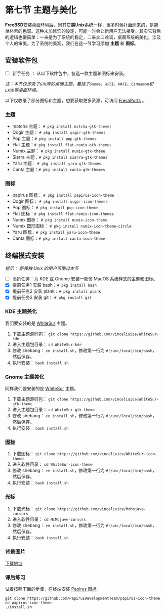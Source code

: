 # 第七节 主题与美化

**FreeBSD**安装桌面环境后，同其它**类Unix**系统一样，很多时候扑面而来的，是简单朴素的色调。这种未加修饰的设定，可能一时会让新用户无法接受。其实它背后的逻辑也很简单：一来是为了系统的稳定，二来众口难调，桌面系统的美化，涉及个人的审美。为了系统的美观，我们在这一节学习添加 **主题** 和 **图标**。

## 安装软件包

* [ ] 新手任务 ： 从以下软件包中，各选一款主题和图标来安装。

_注：本节仅涉及了`GTK`库的桌面主题，囊括了`Gnome`、`XFCE`、`MATE`、`Cinnamon`和`LXDE`等桌面环境。_

以下仅收录了部分图标和主题，想要获取更多资源，可访问 [FreshPorts](https://www.freshports.org) 。

### 主题

* matcha 主题： `# pkg install matcha-gtk-themes`
* Qogir 主题： `# pkg install qogir-gtk-themes`
* Pop 主题：`# pkg install pop-gtk-themes`
* Flat 主题：`# pkg install flat-remix-gtk-themes`
* Numix 主题： `# pkg install numix-gtk-theme`
* Sierra 主题：`# pkg install sierra-gtk-themes`
* Yaru 主题： `# pkg install yaru-gtk-themes`
* Canta 主题：`# pkg install canta-gtk-themes`

### 图标

* papirus 图标： `# pkg install papirus-icon-theme`
* Qogir 图标： `# pkg install qogir-icon-themes`
* Pop 图标： `# pkg install pop-icon-theme`
* Flat 图标：`# pkg install flat-remix-icon-themes`
* Numix 图标： `# pkg install numix-icon-theme`
* Numix 圆形图标： `# pkg install numix-icon-theme-circle`
* Yaru 图标：`# pkg install yaru-icon-theme`
* Canta 图标：`# pkg install canta-icon-theme`

## 终端模式安装

_提示： 新接触 Unix 的用户可略过本节_

* [ ] 高阶任务：为 KDE 或 Gnome 安装一款仿 MacOS 系统样式的主题和图标。
* [x] 提前任务1 安装 bash：`# pkg install bash`
* [x] 提前任务2 安装 plank：`# pkg install plank`
* [x] 提前任务3 安装 git：  `# pkg install git`

### KDE 主题美化

我们要安装的是 [WhiteSur](https://www.pling.com/p/1398840/) 主题。

1. 下载主题源码包： `git clone https://github.com/vinceliuice/WhiteSur-kde`
2. 进入主题包目录： `cd WhiteSur-kde`
3. 修改 shebang： `ee install.sh`，修改第一行为 `#!/usr/local/bin/bash`，然后保存。
4. 执行安装： `bash install.sh`

### Gnome 主题美化

同样我们要安装的是 [WhiteSur](https://www.pling.com/p/1403328/) 主题。

1. 下载主题源码包： `git clone https://github.com/vinceliuice/WhiteSur-gtk-theme`
2. 进入主题包目录： `cd WhiteSur-gtk-theme`
3. 修改 shebang： `ee install.sh`，修改第一行为 `#!/usr/local/bin/bash`，然后保存。
4. 执行安装： `bash install.sh`

### [图标](https://www.pling.com/p/1405756/)

1. 下载图标： `git clone https://github.com/vinceliuice/WhiteSur-icon-theme`
2. 进入软件目录： `cd WhiteSur-icon-theme`
3. 修改 shebang： `ee install.sh`，修改第一行为 `#!/usr/local/bin/bash`，然后保存。
4. 执行安装： `bash install.sh`

### [光标](https://www.pling.com/p/1355701/)

1. 下载光标： `git clone https://github.com/vinceliuice/McMojave-cursors`
2. 进入软件目录： `cd McMojave-cursors`
3. 修改 shebang： `ee install.sh`，修改第一行为 `#!/usr/local/bin/bash`，然后保存。
4. 执行安装： `bash install.sh`

### 背景图片

[下载地址](https://github.com/vinceliuice/WhiteSur-kde/tree/master/wallpaper)

### 课后练习

试着按照下面的步骤，在终端安装 [Papirus 图标](https://www.gnome-look.org/p/1166289/):

```
git clone https://github.com/PapirusDevelopmentTeam/papirus-icon-theme
cd papirus-icon-theme
./install.sh
```
